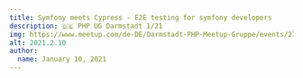 ```yaml
---
title: Symfony meets Cypress - E2E testing for symfony developers
description: 🇩🇪 PHP UG Darmstadt 1/21
img: https://www.meetup.com/de-DE/Darmstadt-PHP-Meetup-Gruppe/events/275064690/
alt: 2021.2.10
author:
  name: January 10, 2021
---
```

